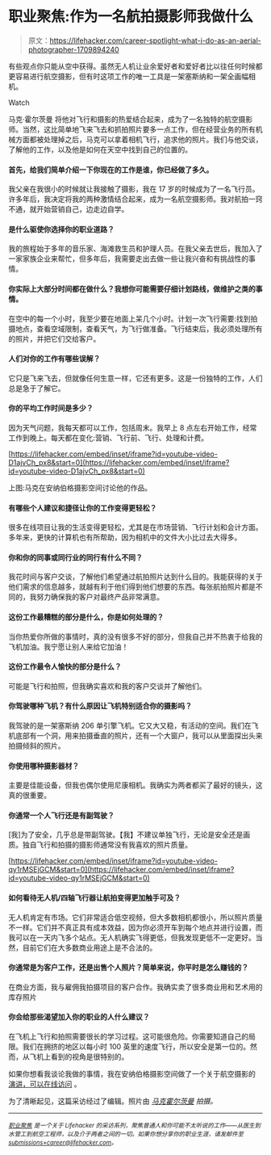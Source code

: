 # 职业聚焦:作为一名航拍摄影师我做什么

> 原文：<https://lifehacker.com/career-spotlight-what-i-do-as-an-aerial-photographer-1709894240>

有些观点你只能从空中获得。虽然无人机让业余爱好者和爱好者比以往任何时候都更容易进行航空摄影，但有时这项工作的唯一工具是一架塞斯纳和一架全画幅相机。

Watch

马克·霍尔茨曼 将他对飞行和摄影的热爱结合起来，成为了一名独特的航空摄影师。当然，这比简单地飞来飞去和抓拍照片要多一点工作，但在经营业务的所有机械方面都被处理掉之后，马克可以拿着相机飞行，追求他的照片。我们与他交谈，了解他的工作，以及他是如何在天空中找到自己的位置的。

#### 首先，给我们简单介绍一下你现在的工作是谁，你已经做了多久。

我父亲在我很小的时候就让我接触了摄影，我在 17 岁的时候成为了一名飞行员。许多年后，我决定将我的两种激情结合起来，成为一名航空摄影师。我对航拍一窍不通，就开始营销自己，边走边自学。

#### 是什么驱使你选择你的职业道路？

我的旅程始于多年的音乐家、海滩救生员和护理人员。在我父亲去世后，我加入了一家家族企业来帮忙，但多年后，我需要走出去做一些让我兴奋和有挑战性的事情。

#### 你实际上大部分时间都在做什么？我想你可能需要仔细计划路线，做维护之类的事情。

在空中的每一个小时，我至少要在地面上呆几个小时。计划一次飞行需要:找到拍摄地点，查看空域限制，查看天气，为飞行做准备。飞行结束后，我必须处理所有的照片，并把它们交给客户。

#### 人们对你的工作有哪些误解？

它只是飞来飞去，但就像任何生意一样，它还有更多。这是一份独特的工作，人们总是急于了解它。

#### 你的平均工作时间是多少？

因为天气问题，我每天都可以工作，包括周末。我早上 8 点左右开始工作，经常工作到晚上。每天都在变化:营销、飞行前、飞行、处理和计费。

 [https://lifehacker.com/embed/inset/iframe?id=youtube-video-D1ajvCh_px8&start=0](https://lifehacker.com/embed/inset/iframe?id=youtube-video-D1ajvCh_px8&start=0) 

上图:马克在安纳伯格摄影空间讨论他的作品。

#### 有哪些个人建议和捷径让你的工作变得更轻松？

很多在线项目让我的生活变得更轻松，尤其是在市场营销、飞行计划和会计方面。多年来，更快的计算机也有所帮助，因为相机中的文件大小比过去大得多。

#### 你和你的同事或同行业的同行有什么不同？

我花时间与客户交谈，了解他们希望通过航拍照片达到什么目的。我能获得的关于他们需求的信息越多，就越有利于他们得到他们想要的东西。每张航拍照片都是不同的，我努力确保我的客户对最终产品非常满意。

#### 这份工作最糟糕的部分是什么，你是如何处理的？

当你热爱你所做的事情时，真的没有很多不好的部分，但我自己并不热衷于给我的飞机加油。我宁愿让别人来给它加油！

#### 这份工作最令人愉快的部分是什么？

可能是飞行和拍照，但我确实喜欢和我的客户交谈并了解他们。

#### 你驾驶哪种飞机？有什么原因让飞机特别适合你的摄影吗？

我驾驶的是一架塞斯纳 206 单引擎飞机。它又大又稳，有活动的空间。我们在飞机底部有一个洞，用来拍摄垂直的照片，还有一个大窗户，我可以从里面探出头来拍摄倾斜的照片。

#### 你使用哪种摄影器材？

主要是佳能设备，但我也偶尔使用尼康相机。我确实为两者都买了最好的镜头，这真的很重要。

#### 你通常一个人飞行还是有副驾驶？

[我]为了安全，几乎总是带副驾驶。【我】不建议单独飞行，无论是安全还是画质。独自飞行和拍摄的摄影师通常没有我喜欢的照片质量。

 [https://lifehacker.com/embed/inset/iframe?id=youtube-video-qy1rMSEjGCM&start=0](https://lifehacker.com/embed/inset/iframe?id=youtube-video-qy1rMSEjGCM&start=0) 

#### 如何看待无人机/四轴飞行器让航拍变得更加触手可及？

无人机肯定有市场。它们非常适合低空视频，但大多数相机都很小，所以照片质量不一样。它们并不真正具有成本效益，因为你必须开车到每个地点并进行设置，而我可以在一天内飞多个站点。无人机确实飞得更低，但我发现更低不一定更好。当然，目前它们在大多数商业用途上是不合法的。

#### 你通常是为客户工作，还是出售个人照片？简单来说，你平时是怎么赚钱的？

在商业方面，我与雇佣我拍摄项目的客户合作。我确实卖了很多商业用和艺术用的库存照片

#### 你会给那些渴望加入你的职业的人什么建议？

在飞机上飞行和拍照需要很长的学习过程。这可能很危险。你需要知道自己的局限。我们在拥挤的地区以每小时 100 英里的速度飞行，所以安全是第一位的。然而，从飞机上看到的视角是很特别的。

如果你想看我谈论我做的事情，我在安纳伯格摄影空间做了一个关于航空摄影的 [演讲，可以在线访问](http://annenbergphotospace.org/video/mark-holtzman-aloft-photographing-100-mph) 。

为了清晰起见，这篇采访经过了编辑。照片由 [*马克霍尔茨曼*](http://www.markholtzman.com/) *拍摄。*

* * *

[<small>*职业聚焦*</small>](http://lifehacker.com/tag/career-spotlight) <small>*是一个关于 Lifehacker 的采访系列，聚焦普通人和你可能不太听说的工作——从医生到水管工到航空工程师，以及介于两者之间的一切。如果你想分享你的职业生涯，请发邮件至*</small>[<small>*submissions+career@lifehacker.com*</small>](mailto:submissions+career@lifehacker.com)<small>*。*</small>